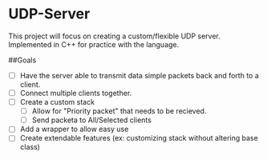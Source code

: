 # UDP-Server
This project will focus on creating a custom/flexible UDP server. Implemented in C++ for practice with the language.

##Goals
- [ ] Have the server able to transmit data simple packets back and forth to a client.
- [ ] Connect multiple clients together.
- [ ] Create a custom stack
  - [ ] Allow for "Priority packet" that needs to be recieved.
  - [ ] Send packeta to All/Selected clients
- [ ] Add a wrapper to allow easy use
- [ ] Create extendable features (ex: customizing stack without altering base class)
